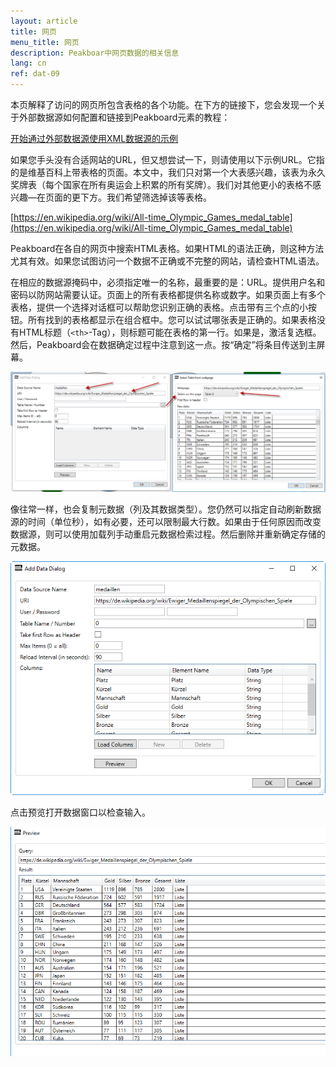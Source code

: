 ```yaml
---
layout: article
title: 网页
menu_title: 网页
description: Peakboar中网页数据的相关信息
lang: cn
ref: dat-09
---
```

本页解释了访问的网页所包含表格的各个功能。在下方的链接下，您会发现一个关于外部数据源如何配置和链接到Peakboard元素的教程：

[开始通过外部数据源使用XML数据源的示例](/tutorials/03-en-xml-data.html)

如果您手头没有合适网站的URL，但又想尝试一下，则请使用以下示例URL。它指的是维基百科上带表格的页面。本文中，我们只对第一个大表感兴趣，该表为永久奖牌表（每个国家在所有奥运会上积累的所有奖牌）。我们对其他更小的表格不感兴趣—在页面的更下方。我们希望筛选掉该等表格。

[https://en.wikipedia.org/wiki/All-time_Olympic_Games_medal_table](https://en.wikipedia.org/wiki/All-time_Olympic_Games_medal_table)

Peakboard在各自的网页中搜索HTML表格。如果HTML的语法正确，则这种方法尤其有效。如果您试图访问一个数据不正确或不完整的网站，请检查HTML语法。

在相应的数据源掩码中，必须指定唯一的名称，最重要的是：URL。提供用户名和密码以防网站需要认证。页面上的所有表格都提供名称或数字。如果页面上有多个表格，提供一个选择对话框可以帮助您识别正确的表格。点击带有三个点的小按钮。所有找到的表格都显示在组合框中。您可以试试哪张表是正确的。如果表格没有HTML标题（`<th>`-Tag），则标题可能在表格的第一行。如果是，激活复选框。然后，Peakboard会在数据确定过程中注意到这一点。按“确定”将条目传送到主屏幕。

![Select Table From Webpage](/assets/images/data-sources/webpage/select-table-from-webpage.png)

像往常一样，也会复制元数据（列及其数据类型）。您仍然可以指定自动刷新数据源的时间（单位秒），如有必要，还可以限制最大行数。如果由于任何原因而改变数据源，则可以使用加载列手动重启元数据检索过程。然后删除并重新确定存储的元数据。

![Webpage Add Data Dialog](/assets/images/data-sources/webpage/webpage-add-data-dialog.png)

点击预览打开数据窗口以检查输入。

![Webpage Preview Data](/assets/images/data-sources/webpage/webpage-preview-data.png)
